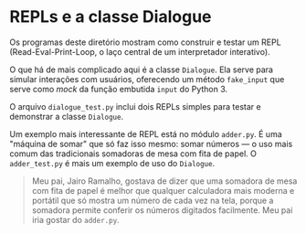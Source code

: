 # REPLs e a classe Dialogue

Os programas deste diretório mostram como construir e testar um REPL (Read-Eval-Print-Loop, o laço central de um interpretador interativo).

O que há de mais complicado aqui é a classe `Dialogue`. Ela serve para simular interações com usuários, oferecendo um método `fake_input` que serve como _mock_ da função embutida `input` do Python 3.

O arquivo `dialogue_test.py` inclui dois REPLs simples para testar e demonstrar a classe `Dialogue`.

Um exemplo mais interessante de REPL está no módulo `adder.py`. É uma "máquina de somar" que só faz isso mesmo: somar números — o uso mais comum das tradicionais somadoras de mesa com fita de papel. O `adder_test.py` é mais um exemplo de uso do `Dialogue`.

> Meu pai, Jairo Ramalho, gostava de dizer que uma somadora de mesa com fita de papel é melhor que qualquer calculadora mais moderna e portátil que só mostra um número de cada vez na tela, porque a somadora permite conferir os números digitados facilmente. Meu pai iria gostar do `adder.py`.